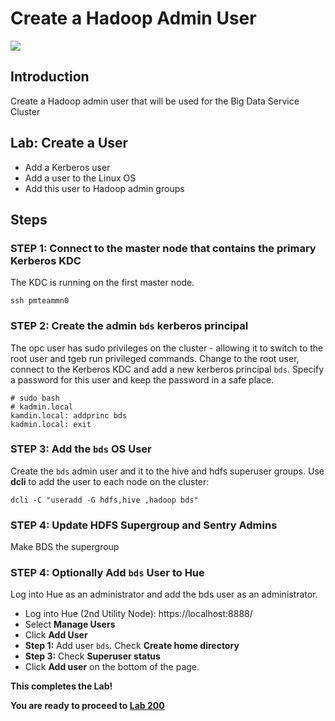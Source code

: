 # Create a Hadoop Admin User
  ![](images/100/Title-100.png)

## Introduction

Create a Hadoop admin user that will be used for the Big Data Service Cluster

## Lab:  Create a User

* Add a Kerberos user
* Add a user to the Linux OS
* Add this user to Hadoop admin groups

## Steps

### **STEP 1:** Connect to the master node that contains the primary Kerberos KDC
The KDC is running on the first master node.

    ssh pmteammn0

### **STEP 2:** Create the admin `bds` kerberos principal
The opc user has sudo privileges on the cluster - allowing it to switch to the root user and tgeb run privileged commands.  Change to the root user, connect to the Kerberos KDC and add a new kerberos principal `bds`.  Specify a password for this user and keep the password in a safe place.

    # sudo bash
    # kadmin.local
    kamdin.local: addprinc bds
    kadmin.local: exit

### **STEP 3:** Add the `bds` OS User
Create the `bds` admin user and it to the hive and hdfs superuser groups.  Use **dcli** to add the user to each node on the cluster:

    dcli -C "useradd -G hdfs,hive ,hadoop bds"

### **STEP 4:** Update HDFS Supergroup and Sentry Admins
Make BDS the supergroup
### **STEP 4:** Optionally Add `bds` User to Hue
Log into Hue as an administrator and add the bds user as an administrator.

* Log into Hue (2nd Utility Node):  https://localhost:8888/
* Select **Manage Users**
* Click **Add User**
* **Step 1:** Add user `bds`.  Check **Create home directory**
* **Step 3:** Check **Superuser status**
* Click **Add user** on the bottom of the page.


**This completes the Lab!**

**You are ready to proceed to [Lab 200](LabGuide200.md)**
